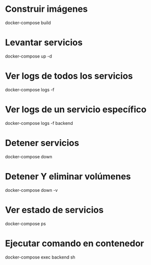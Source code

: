 # Construir imágenes 
docker-compose build 
# Levantar servicios 
docker-compose up -d 
# Ver logs de todos los servicios 
docker-compose logs -f 
# Ver logs de un servicio específico 
docker-compose logs -f backend 
# Detener servicios 
docker-compose down
# Detener Y eliminar volúmenes 
docker-compose down -v 
# Ver estado de servicios 
docker-compose ps 
# Ejecutar comando en contenedor 
docker-compose exec backend sh 